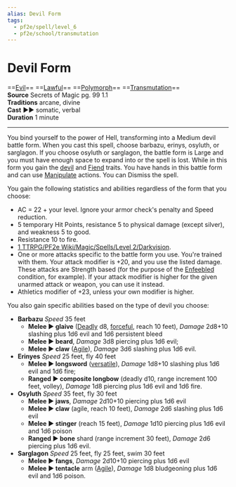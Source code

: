 ```yaml
---
alias: Devil Form 
tags:
  - pf2e/spell/level_6
  - pf2e/school/transmutation
---
```


# Devil Form

==[Evil](../../../Traits/Evil.md)== ==[Lawful](Lawful)== ==[Polymorph](../../../Traits/Polymorph.md)== ==[Transmutation](../../../Traits/Transmutation.md)==  
__Source__ Secrets of Magic pg. 99 1.1  
**Traditions** arcane, divine  
**Cast** ►► somatic, verbal  
**Duration** 1 minute

---

You bind yourself to the power of Hell, transforming into a Medium devil battle form. When you cast this spell, choose barbazu, erinys, osyluth, or sarglagon. If you choose osyluth or sarglagon, the battle form is Large and you must have enough space to expand into or the spell is lost. While in this form you gain the [devil](devil) and [Fiend](../../../Traits/Fiend.md) traits. You have hands in this battle form and can use [Manipulate](../../../Traits/Manipulate.md) actions. You can Dismiss the spell.

You gain the following statistics and abilities regardless of the form that you choose:

- AC = 22 + your level. Ignore your armor check's penalty and Speed reduction.
- 5 temporary Hit Points, resistance 5 to physical damage (except silver), and weakness 5 to good.
- Resistance 10 to fire.
- [1 TTRPG/PF2e Wiki/Magic/Spells/Level 2/Darkvision](1%20TTRPG/PF2e%20Wiki/Magic/Spells/Level%202/Darkvision).
- One or more attacks specific to the battle form you use. You're trained with them. Your attack modifier is +20, and you use the listed damage. These attacks are Strength based (for the purpose of the [Enfeebled](../../../Conditions/Enfeebled.md) condition, for example). If your attack modifier is higher for the given unarmed attack or weapon, you can use it instead.
- Athletics modifier of +23, unless your own modifier is higher.

You also gain specific abilities based on the type of devil you choose:

- **Barbazu** _Speed_ 35 feet
	- **Melee ► glaive** ([Deadly](../../../Traits/Deadly.md) d8, [forceful](forceful), reach 10 feet), _Damage_ 2d8+10 slashing plus 1d6 evil and 1d6 persistent bleed
	- **Melee ► beard**, _Damage_ 3d8 piercing plus 1d6 evil;
	- **Melee ► claw** ([Agile](../../../Traits/Agile.md)), _Damage_ 3d6 slashing plus 1d6 evil.
- **Erinyes** _Speed_ 25 feet, fly 40 feet
	- **Melee ► longsword** ([versatile](versatile)), _Damage_ 1d8+10 slashing plus 1d6 evil and 1d6 fire;
	- **Ranged ► composite longbow** (deadly d10, range increment 100 feet, volley), _Damage_ 1d8 piercing plus 1d6 evil and 1d6 fire.
- **Osyluth** _Speed_ 35 feet, fly 30 feet
	- **Melee ► jaws**, _Damage_ 2d10+10 piercing plus 1d6 evil
	- **Melee ► claw** (agile, reach 10 feet), _Damage_ 2d6 slashing plus 1d6 evil
	- **Melee ► stinger** (reach 15 feet), _Damage_ 1d10 piercing plus 1d6 evil and 1d6 poison
	- **Ranged ► bone** shard (range increment 30 feet), _Damage_ 2d6 piercing plus 1d6 evil.
- **Sarglagon** _Speed_ 25 feet, fly 25 feet, swim 30 feet
	- **Melee ► fangs**, _Damage_ 2d10+10 piercing plus 1d6 evil
	- **Melee ► tentacle** arm ([Agile](../../../Traits/Agile.md)), _Damage_ 1d8 bludgeoning plus 1d6 evil and 1d6 poison.
